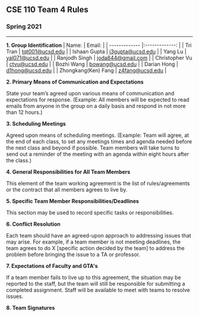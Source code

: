 ## CSE 110 Team 4 Rules
### Spring 2021

----

**1. Group Identification**
| Name:                | Email:            |
| -------------        |:-------------:    |
| Tri Tran             | tqt001@ucsd.edu   |
| Ishaan Gupta         | i3gupta@ucsd.edu  |
| Yang Lu              | yal071@ucsd.edu   |
| Ranjodh Singh        | joda844@gmail.com |
| Christopher Vu       | ctvu@ucsd.edu     |
| Bozhi Wang           | bowang@ucsd.edu   |
| Darian Hong          | d1hong@ucsd.edu   |
| Zhongkang(Ken) Fang  | z4fang@ucsd.edu   |

**2. Primary Means of Communication and Expectations**

State your team’s agreed upon various means of communication and expectations for response. (Example: All members will be expected to read emails from anyone in the group on a daily basis and respond in not more than 12 hours.)

**3. Scheduling Meetings**

Agreed upon means of scheduling meetings. (Example: Team will agree, at the end of each class, to set any meetings times and agenda needed before the next class and beyond if possible. Team members will take turns to send out a reminder of the meeting with an agenda within eight hours after the class.)

**4. General Responsibilities for All Team Members**

This element of the team working agreement is the list of rules/agreements or the contract that all members agrees to live by.

**5. Specific Team Member Responsibilities/Deadlines**

This section may be used to record specific tasks or responsibilities. 

**6. Conflict Resolution** 

Each team should have an agreed-upon approach to addressing issues that may arise. For example, if a team member is not meeting deadlines, the team agrees to do X [specific action decided by the team] to address the problem before bringing the issue to a TA or professor.

**7. Expectations of Faculty and GTA's**

If a team member fails to live up to this agreement, the situation may be reported to the staff, but the team will still be responsible for submitting a completed assignment. Staff will be available to meet with teams to resolve issues.

**8. Team Signatures**
